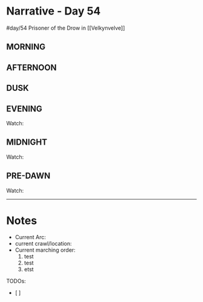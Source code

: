 # Narrative - Day 54
#day/54
Prisoner of the Drow in [[Velkynvelve]]

## MORNING

## AFTERNOON

## DUSK

## EVENING
Watch: 

## MIDNIGHT
Watch: 

## PRE-DAWN
Watch: 

___
# Notes
- Current Arc:
- current crawl/location:
- Current marching order:
    1. test
    1. test
    1. etst

TODOs:
  - [ ] 